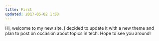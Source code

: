 ```yaml
---
title: First
updated: 2017-05-02 1:58
---
```


Hi, welcome to my new site. I decided to update it with a new theme and plan to post on occasion about topics in tech. Hope to see you around!
